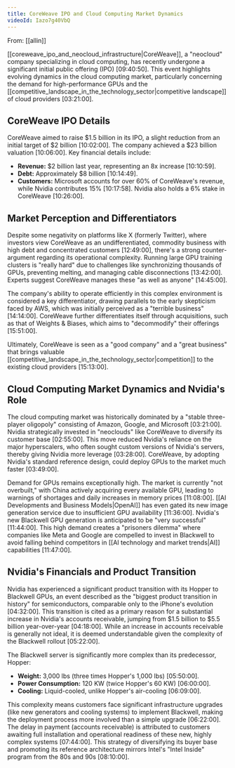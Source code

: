 ```yaml
---
title: CoreWeave IPO and Cloud Computing Market Dynamics
videoId: Iazo7g40VbQ
---
```


From: [[allin]] <br/> 

[[coreweave_ipo_and_neocloud_infrastructure|CoreWeave]], a "neocloud" company specializing in cloud computing, has recently undergone a significant initial public offering (IPO) <a class="yt-timestamp" data-t="09:40:50">[09:40:50]</a>. This event highlights evolving dynamics in the cloud computing market, particularly concerning the demand for high-performance GPUs and the [[competitive_landscape_in_the_technology_sector|competitive landscape]] of cloud providers <a class="yt-timestamp" data-t="03:21:00">[03:21:00]</a>.

## CoreWeave IPO Details
CoreWeave aimed to raise $1.5 billion in its IPO, a slight reduction from an initial target of $2 billion <a class="yt-timestamp" data-t="10:02:00">[10:02:00]</a>. The company achieved a $23 billion valuation <a class="yt-timestamp" data-t="10:06:00">[10:06:00]</a>.
Key financial details include:
*   **Revenue:** $2 billion last year, representing an 8x increase <a class="yt-timestamp" data-t="10:10:59">[10:10:59]</a>.
*   **Debt:** Approximately $8 billion <a class="yt-timestamp" data-t="10:14:49">[10:14:49]</a>.
*   **Customers:** Microsoft accounts for over 60% of CoreWeave's revenue, while Nvidia contributes 15% <a class="yt-timestamp" data-t="10:17:58">[10:17:58]</a>. Nvidia also holds a 6% stake in CoreWeave <a class="yt-timestamp" data-t="10:26:00">[10:26:00]</a>.

## Market Perception and Differentiators
Despite some negativity on platforms like X (formerly Twitter), where investors view CoreWeave as an undifferentiated, commodity business with high debt and concentrated customers <a class="yt-timestamp" data-t="12:49:00">[12:49:00]</a>, there's a strong counter-argument regarding its operational complexity. Running large GPU training clusters is "really hard" due to challenges like synchronizing thousands of GPUs, preventing melting, and managing cable disconnections <a class="yt-timestamp" data-t="13:42:00">[13:42:00]</a>. Experts suggest CoreWeave manages these "as well as anyone" <a class="yt-timestamp" data-t="14:45:00">[14:45:00]</a>.

The company's ability to operate efficiently in this complex environment is considered a key differentiator, drawing parallels to the early skepticism faced by AWS, which was initially perceived as a "terrible business" <a class="yt-timestamp" data-t="14:14:00">[14:14:00]</a>. CoreWeave further differentiates itself through acquisitions, such as that of Weights & Biases, which aims to "decommodify" their offerings <a class="yt-timestamp" data-t="15:51:00">[15:51:00]</a>.

Ultimately, CoreWeave is seen as a "good company" and a "great business" that brings valuable [[competitive_landscape_in_the_technology_sector|competition]] to the existing cloud providers <a class="yt-timestamp" data-t="15:13:00">[15:13:00]</a>.

## Cloud Computing Market Dynamics and Nvidia's Role
The cloud computing market was historically dominated by a "stable three-player oligopoly" consisting of Amazon, Google, and Microsoft <a class="yt-timestamp" data-t="03:21:00">[03:21:00]</a>. Nvidia strategically invested in "neoclouds" like CoreWeave to diversify its customer base <a class="yt-timestamp" data-t="02:55:00">[02:55:00]</a>. This move reduced Nvidia's reliance on the major hyperscalers, who often sought custom versions of Nvidia's servers, thereby giving Nvidia more leverage <a class="yt-timestamp" data-t="03:28:00">[03:28:00]</a>. CoreWeave, by adopting Nvidia's standard reference design, could deploy GPUs to the market much faster <a class="yt-timestamp" data-t="03:49:00">[03:49:00]</a>.

Demand for GPUs remains exceptionally high. The market is currently "not overbuilt," with China actively acquiring every available GPU, leading to warnings of shortages and daily increases in memory prices <a class="yt-timestamp" data-t="11:08:00">[11:08:00]</a>. [[AI Developments and Business Models|OpenAI]] has even gated its new image generation service due to insufficient GPU availability <a class="yt-timestamp" data-t="11:36:00">[11:36:00]</a>. Nvidia's new Blackwell GPU generation is anticipated to be "very successful" <a class="yt-timestamp" data-t="11:44:00">[11:44:00]</a>. This high demand creates a "prisoners dilemma" where companies like Meta and Google are compelled to invest in Blackwell to avoid falling behind competitors in [[AI technology and market trends|AI]] capabilities <a class="yt-timestamp" data-t="11:47:00">[11:47:00]</a>.

## Nvidia's Financials and Product Transition
Nvidia has experienced a significant product transition with its Hopper to Blackwell GPUs, an event described as the "biggest product transition in history" for semiconductors, comparable only to the iPhone's evolution <a class="yt-timestamp" data-t="04:32:00">[04:32:00]</a>. This transition is cited as a primary reason for a substantial increase in Nvidia's accounts receivable, jumping from $1.5 billion to $5.5 billion year-over-year <a class="yt-timestamp" data-t="04:18:00">[04:18:00]</a>. While an increase in accounts receivable is generally not ideal, it is deemed understandable given the complexity of the Blackwell rollout <a class="yt-timestamp" data-t="05:22:00">[05:22:00]</a>.

The Blackwell server is significantly more complex than its predecessor, Hopper:
*   **Weight:** 3,000 lbs (three times Hopper's 1,000 lbs) <a class="yt-timestamp" data-t="05:50:00">[05:50:00]</a>.
*   **Power Consumption:** 120 KW (twice Hopper's 60 KW) <a class="yt-timestamp" data-t="06:00:00">[06:00:00]</a>.
*   **Cooling:** Liquid-cooled, unlike Hopper's air-cooling <a class="yt-timestamp" data-t="06:09:00">[06:09:00]</a>.

This complexity means customers face significant infrastructure upgrades (like new generators and cooling systems) to implement Blackwell, making the deployment process more involved than a simple upgrade <a class="yt-timestamp" data-t="06:22:00">[06:22:00]</a>. The delay in payment (accounts receivable) is attributed to customers awaiting full installation and operational readiness of these new, highly complex systems <a class="yt-timestamp" data-t="07:44:00">[07:44:00]</a>. This strategy of diversifying its buyer base and promoting its reference architecture mirrors Intel's "Intel Inside" program from the 80s and 90s <a class="yt-timestamp" data-t="08:10:00">[08:10:00]</a>.